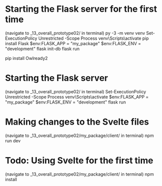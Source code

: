 # Starting the Flask server for the first time
(navigate to _13_overall_prototype02/ in terminal)
py -3 -m venv venv
Set-ExecutionPolicy Unrestricted -Scope Process
venv\Scripts\activate
pip install Flask
$env:FLASK_APP = "my_package"
$env:FLASK_ENV = "development"
flask init-db
flask run


pip install Owlready2


# Starting the Flask server
(navigate to _13_overall_prototype02/ in terminal)
Set-ExecutionPolicy Unrestricted -Scope Process
venv\Scripts\activate
$env:FLASK_APP = "my_package"
$env:FLASK_ENV = "development"
flask run

# Making changes to the Svelte files
(navigate to _13_overall_prototype02/my_package/client/ in terminal)
npm run dev

# Todo: Using Svelte for the first time
(navigate to _13_overall_prototype02/my_package/client/ in terminal)
npm install







